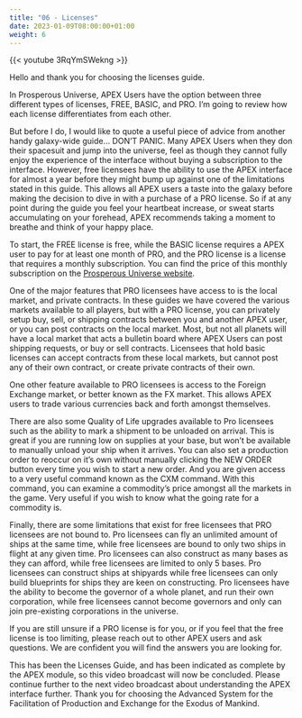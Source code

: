 ```yaml
---
title: "06 - Licenses"
date: 2023-01-09T08:00:00+01:00
weight: 6
---
```


{{< youtube 3RqYmSWekng >}}

Hello and thank you for choosing the licenses guide.

In Prosperous Universe, APEX Users have the option between three different types of licenses, FREE, BASIC, and PRO. I’m going to review how each license differentiates from each other.

But before I do, I would like to quote a useful piece of advice from another handy galaxy-wide guide… DON’T PANIC. Many APEX Users when they don their spacesuit and jump into the universe, feel as though they cannot fully enjoy the experience of the interface without buying a subscription to the interface. However, free licensees have the ability to use the APEX interface for almost a year before they might bump up against one of the limitations stated in this guide. This allows all APEX users a taste into the galaxy before making the decision to dive in with a purchase of a PRO license. So if at any point during the guide you feel your heartbeat increase, or sweat starts accumulating on your forehead, APEX recommends taking a moment to breathe and think of your happy place.

To start, the FREE license is free, while the BASIC license requires a APEX user to pay for at least one month of PRO, and the PRO license is a license that requires a monthly subscription. You can find the price of this monthly subscription on the [Prosperous Universe website](https://prosperousuniverse.com/premium).

One of the major features that PRO licensees have access to is the local market, and private contracts. In these guides we have covered the various markets available to all players, but with a PRO license, you can privately setup buy, sell, or shipping contracts between you and another APEX user, or you can post contracts on the local market. Most, but not all planets will have a local market that acts a bulletin board where APEX Users can post shipping requests, or buy or sell contracts. Licensees that hold basic licenses can accept contracts from these local markets, but cannot post any of their own contract, or create private contracts of their own.

One other feature available to PRO licensees is access to the Foreign Exchange market, or better known as the FX market. This allows APEX users to trade various currencies back and forth amongst themselves.

There are also some Quality of Life upgrades available to Pro licensees such as the ability to mark a shipment to be unloaded on arrival. This is great if you are running low on supplies at your base, but won’t be available to manually unload your ship when it arrives. You can also set a production order to reoccur on it’s own without manually clicking the NEW ORDER button every time you wish to start a new order. And you are given access to a very useful command known as the CXM command. With this command, you can examine a commodity’s price amongst all the markets in the game. Very useful if you wish to know what the going rate for a commodity is.

Finally, there are some limitations that exist for free licensees that PRO licensees are not bound to. Pro licensees can fly an unlimited amount of ships at the same time, while free licensees are bound to only two ships in flight at any given time. Pro licensees can also construct as many bases as they can afford, while free licensees are limited to only 5 bases. Pro licensees can construct ships at shipyards while free licensees can only build blueprints for ships they are keen on constructing. Pro licensees have the ability to become the governor of a whole planet, and run their own corporation, while free licensees cannot become governors and only can join pre-existing corporations in the universe.

If you are still unsure if a PRO license is for you, or if you feel that the free license is too limiting, please reach out to other APEX users and ask questions. We are confident you will find the answers you are looking for.

This has been the Licenses Guide, and has been indicated as complete by the APEX module, so this video broadcast will now be concluded. Please continue further to the next video broadcast about understanding the APEX interface further. Thank you for choosing the Advanced System for the Facilitation of Production and Exchange for the Exodus of Mankind.
